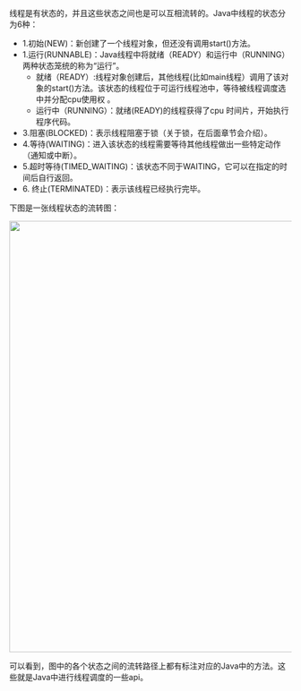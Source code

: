 线程是有状态的，并且这些状态之间也是可以互相流转的。Java中线程的状态分为6种：

*   1\.初始(NEW)：新创建了一个线程对象，但还没有调用start()方法。
*   1\.运行(RUNNABLE)：Java线程中将就绪（READY）和运行中（RUNNING）两种状态笼统的称为“运行”。 
    *   就绪（READY）:线程对象创建后，其他线程(比如main线程）调用了该对象的start()方法。该状态的线程位于可运行线程池中，等待被线程调度选中并分配cpu使用权 。
    *   运行中（RUNNING）：就绪(READY)的线程获得了cpu 时间片，开始执行程序代码。
*   3\.阻塞(BLOCKED)：表示线程阻塞于锁（关于锁，在后面章节会介绍）。
*   4\.等待(WAITING)：进入该状态的线程需要等待其他线程做出一些特定动作（通知或中断）。
*   5\.超时等待(TIMED_WAITING)：该状态不同于WAITING，它可以在指定的时间后自行返回。
*   6\. 终止(TERMINATED)：表示该线程已经执行完毕。

下图是一张线程状态的流转图：

<img src="https://www.hollischuang.com/wp-content/uploads/2018/12/167019dc85aaaf5a.jpg" alt="" width="1155" height="771" class="aligncenter size-full wp-image-5859" />


可以看到，图中的各个状态之间的流转路径上都有标注对应的Java中的方法。这些就是Java中进行线程调度的一些api。

